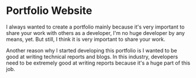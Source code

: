 # Portfolio Website

I always wanted to create a portfolio mainly because it's very important to share your work with others as a developer, I'm no huge developer by any means, yet. But still, I think it is very important to share your work. 

Another reason why I started developing this portfolio is I wanted to be good at writing technical reports and blogs. In this industry, developers need to be extremely good at writing reports because it's a huge part of this job.